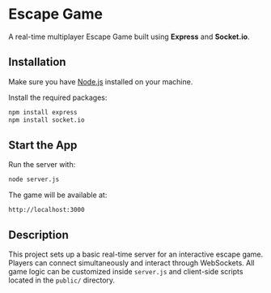 # Escape Game

A real-time multiplayer Escape Game built using **Express** and **Socket.io**.

## Installation

Make sure you have [Node.js](https://nodejs.org/) installed on your machine.

Install the required packages:

```bash
npm install express
npm install socket.io
```

## Start the App

Run the server with:

```bash
node server.js
```

The game will be available at:

```
http://localhost:3000
```

## Description

This project sets up a basic real-time server for an interactive escape game. Players can connect simultaneously and interact through WebSockets. All game logic can be customized inside `server.js` and client-side scripts located in the `public/` directory.
